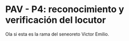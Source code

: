 PAV - P4: reconocimiento y verificación del locutor
===================================================

Ola si esta es la rama del seneoreto Victor Emilio.

